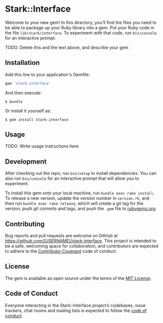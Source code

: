 # Stark::Interface

Welcome to your new gem! In this directory, you'll find the files you need to be able to package up your Ruby library into a gem. Put your Ruby code in the file `lib/stark/interface`. To experiment with that code, run `bin/console` for an interactive prompt.

TODO: Delete this and the text above, and describe your gem

## Installation

Add this line to your application's Gemfile:

```ruby
gem 'stark-interface'
```

And then execute:

    $ bundle

Or install it yourself as:

    $ gem install stark-interface

## Usage

TODO: Write usage instructions here

## Development

After checking out the repo, run `bin/setup` to install dependencies. You can also run `bin/console` for an interactive prompt that will allow you to experiment.

To install this gem onto your local machine, run `bundle exec rake install`. To release a new version, update the version number in `version.rb`, and then run `bundle exec rake release`, which will create a git tag for the version, push git commits and tags, and push the `.gem` file to [rubygems.org](https://rubygems.org).

## Contributing

Bug reports and pull requests are welcome on GitHub at https://github.com/[USERNAME]/stark-interface. This project is intended to be a safe, welcoming space for collaboration, and contributors are expected to adhere to the [Contributor Covenant](http://contributor-covenant.org) code of conduct.

## License

The gem is available as open source under the terms of the [MIT License](https://opensource.org/licenses/MIT).

## Code of Conduct

Everyone interacting in the Stark::Interface project’s codebases, issue trackers, chat rooms and mailing lists is expected to follow the [code of conduct](https://github.com/[USERNAME]/stark-interface/blob/master/CODE_OF_CONDUCT.md).
